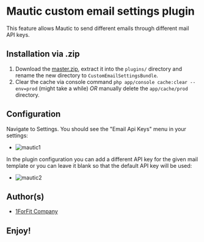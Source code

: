 # Mautic custom email settings plugin
This feature allows Mautic to send different emails through different mail API keys.

## Installation via .zip
1. Download the [master.zip](https://github.com/1FF/mautic-custom-email-settings/archive/master.zip), extract it into the `plugins/` directory and rename the new directory to `CustomEmailSettingsBundle`.
2. Clear the cache via console command `php app/console cache:clear --env=prod` (might take a while) *OR* manually delete the `app/cache/prod` directory.

## Configuration
Navigate to Settings. You should see the "Email Api Keys" menu in your settings:

-   ![mautic1](https://user-images.githubusercontent.com/28507711/191930660-b6a1136c-e84a-41e2-b0d3-b2d5f22c9980.png)

In the plugin configuration you can add a different API key for the given mail template or you can leave it blank so that the default API key will be used:

-   ![mautic2](https://user-images.githubusercontent.com/28507711/191938721-9169d161-9b96-4c3f-b45c-355bf98105fa.png)

## Author(s)

* [1ForFit Company](https://github.com/1FF)

## Enjoy!
